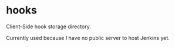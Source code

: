 # hooks
Client-Side hook storage directory. 

Currently used because I have no public server to host Jenkins yet.
